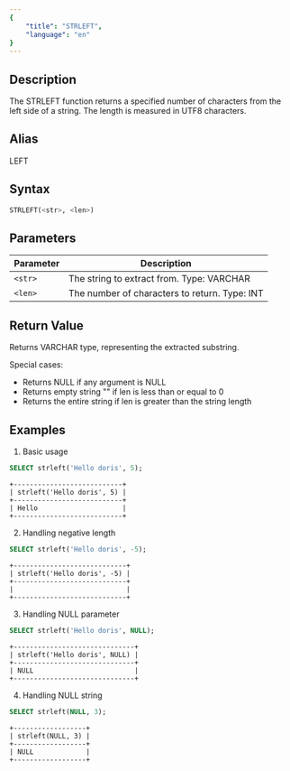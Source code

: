 ```yaml
---
{
    "title": "STRLEFT",
    "language": "en"
}
---
```


## Description

The STRLEFT function returns a specified number of characters from the left side of a string. The length is measured in UTF8 characters.

## Alias

LEFT

## Syntax

```sql
STRLEFT(<str>, <len>)
```

## Parameters
| Parameter | Description                                   |
| --------- | --------------------------------------------- |
| `<str>` | The string to extract from. Type: VARCHAR     |
| `<len>` | The number of characters to return. Type: INT |

## Return Value

Returns VARCHAR type, representing the extracted substring.

Special cases:
- Returns NULL if any argument is NULL
- Returns empty string "" if len is less than or equal to 0
- Returns the entire string if len is greater than the string length

## Examples

1. Basic usage
```sql
SELECT strleft('Hello doris', 5);
```
```text
+---------------------------+
| strleft('Hello doris', 5) |
+---------------------------+
| Hello                     |
+---------------------------+
```

2. Handling negative length
```sql
SELECT strleft('Hello doris', -5);
```
```text
+----------------------------+
| strleft('Hello doris', -5) |
+----------------------------+
|                            |
+----------------------------+
```

3. Handling NULL parameter
```sql
SELECT strleft('Hello doris', NULL);
```
```text
+------------------------------+
| strleft('Hello doris', NULL) |
+------------------------------+
| NULL                         |
+------------------------------+
```

4. Handling NULL string
```sql
SELECT strleft(NULL, 3);
```
```text
+------------------+
| strleft(NULL, 3) |
+------------------+
| NULL             |
+------------------+
```